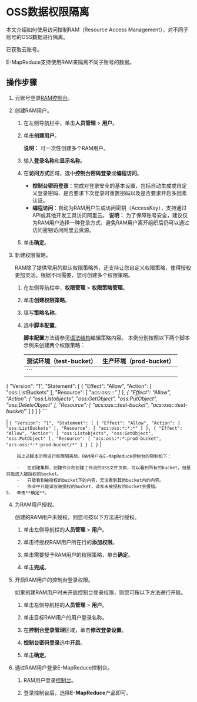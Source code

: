 # OSS数据权限隔离

本文介绍如何使用访问控制RAM（Resource Access Management），对不同子账号的OSS数据进行隔离。

已获取云账号。

E-MapReduce支持使用RAM来隔离不同子账号的数据。

## 操作步骤

1.  云账号登录[RAM控制台](https://ram.console.aliyun.com/)。

2.  创建RAM用户。

    1.  在左侧导航栏中，单击**人员管理** \> **用户**。

    2.  单击**创建用户**。

        **说明：** 可一次性创建多个RAM用户。

    3.  输入**登录名称**和**显示名称**。

    4.  在**访问方式**区域，选中**控制台密码登录**或**编程访问**。

        -   **控制台密码登录**：完成对登录安全的基本设置，包括自动生成或自定义登录密码、是否要求下次登录时重置密码以及是否要求开启多因素认证。
        -   **编程访问**：自动为RAM用户生成访问密钥（AccessKey），支持通过API或其他开发工具访问阿里云。
        **说明：** 为了保障账号安全，建议仅为RAM用户选择一种登录方式，避免RAM用户离开组织后仍可以通过访问密钥访问阿里云资源。

    5.  单击**确定**。

3.  新建权限策略。

    RAM除了提供常用的默认权限策略外，还支持让您自定义权限策略，使得授权更加灵活。根据不同需要，您可创建多个权限策略。

    1.  在左侧导航栏中，**权限管理** \> **权限策略管理**。

    2.  单击**创建权限策略**。

    3.  填写**策略名称**。

    4.  选中**脚本配置**。

        **脚本配置**方法请参见[语法结构](/cn.zh-CN/权限策略管理/权限策略语言/权限策略语法和结构.md)编辑策略内容。 本例分别按照以下两个脚本示例来创建两个权限策略：

        |测试环境（test-bucket）|生产环境（prod-bucket）|
        |-----------------|-----------------|
        |        ```
{
"Version": "1",
"Statement": [
{
"Effect": "Allow",
"Action": [
  "oss:ListBuckets"
],
"Resource": [
  "acs:oss:*:*:*"
]
},
{
"Effect": "Allow",
"Action": [
  "oss:Listobjects",
  "oss:GetObject",
  "oss:PutObject",
  "oss:DeleteObject"
],
"Resource": [
  "acs:oss:*:*:test-bucket",
  "acs:oss:*:*:test-bucket/*"
]
}
]
}
        ```

|        ```
{
"Version": "1",
"Statement": [
{
"Effect": "Allow",
"Action": [
  "oss:ListBuckets"
],
"Resource": [
  "acs:oss:*:*:*"
]
},
{
"Effect": "Allow",
"Action": [
  "oss:Listobjects",
  "oss:GetObject",
  "oss:PutObject"
],
"Resource": [
  "acs:oss:*:*:prod-bucket",
  "acs:oss:*:*:prod-bucket/*"
]
}
]
}
        ``` |

        按上述脚本示例进行权限隔离后，RAM用户在E-MapReduce控制台的限制如下：

        -   在创建集群、创建作业和创建工作流的OSS文件页面，可以看到所有的bucket，但是只能进入被授权的bucket。
        -   只能看到被授权的bucket下的内容，无法看到其他bucket内的内容。
        -   作业中只能读写被授权的bucket，读写未被授权的bucket会报错。
    5.  单击**确定**。

4.  为RAM用户授权。

    创建的RAM用户未授权，则您可按以下方法进行授权。

    1.  单击左侧导航栏的**人员管理** \> **用户**。

    2.  单击待授权RAM用户所在行的**添加权限**。

    3.  单击需要授予RAM用户的权限策略，单击**确定**。

    4.  单击**完成**。

5.  开启RAM用户的控制台登录权限。

    如果创建RAM用户时未开启控制台登录权限，则您可按以下方法进行开启。

    1.  单击左侧导航栏的**人员管理** \> **用户**。

    2.  单击目标RAM用户的用户登录名称。

    3.  在**控制台登录管理**区域，单击**修改登录设置**。

    4.  **控制台密码登录**选中**开启**。

    5.  单击**确定**。

6.  通过RAM用户登录E-MapReduce控制台。

    1.  RAM用户登录[控制台](https://signin.aliyun.com/login.htm)。

    2.  登录控制台后，选择**E-MapReduce**产品即可。


